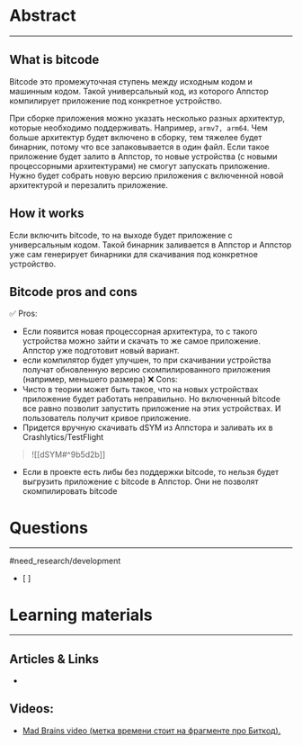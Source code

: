 # Abstract
---
## What is bitcode
Bitcode это промежуточная ступень между исходным кодом и машинным кодом. Такой универсальный код, из которого Аппстор компилирует приложение под конкретное устройство.

При сборке приложения можно указать несколько разных архитектур, которые необходимо поддерживать. Например, `armv7, arm64`.
Чем больше архитектур будет включено в сборку, тем тяжелее будет бинарник, потому что все запаковывается в один файл.
Если такое приложение будет залито в Аппстор, то новые устройства (с новыми процессорными архитектурами) не смогут запускать приложение. Нужно будет собрать новую версию приложения с включенной новой архитектурой и перезалить приложение. 

## How it works
Если включить bitcode, то на выходе будет приложение с универсальным кодом. Такой бинарник заливается в Аппстор и Аппстор уже сам генерирует бинарники для скачивания под конкретное устройство. 

## Bitcode pros and cons
✅ Pros:
- Если появится новая процессорная архитектура, то с такого устройства можно зайти и скачать то же самое приложение. Аппстор уже подготовит новый вариант.
- если компилятор будет улучшен, то при скачивании устройства получат обновленную версию скомпилированного приложения (например, меньшего размера)
❌ Cons:
- Чисто в теории может быть такое, что на новых устройствах приложение будет работать неправильно. Но включенный bitcode все равно позволит запустить приложение на этих устройствах. И пользователь получит кривое приложение.
- Придется вручную скачивать dSYM из Аппстора и заливать их в Crashlytics/TestFlight
 > ![[dSYM#^9b5d2b]]
- Если в проекте есть либы без поддержки bitcode, то нельзя будет выгрузить приложение с bitcode в Аппстор. Они не позволят скомпилировать bitcode



# Questions
---
#need_research/development 
- [ ] 



# Learning materials
---
## Articles & Links
- 
## Videos:
- [Mad Brains video (метка времени стоит на фрагменте про Биткод).](https://youtu.be/pWXgH-GbRSU?t=2698)